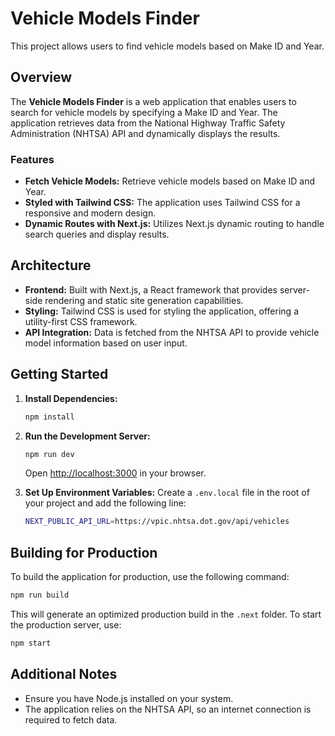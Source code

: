# Vehicle Models Finder

This project allows users to find vehicle models based on Make ID and Year.

## Overview

The **Vehicle Models Finder** is a web application that enables users to search for vehicle models by specifying a Make ID and Year. The application retrieves data from the National Highway Traffic Safety Administration (NHTSA) API and dynamically displays the results.

### Features

- **Fetch Vehicle Models:** Retrieve vehicle models based on Make ID and Year.
- **Styled with Tailwind CSS:** The application uses Tailwind CSS for a responsive and modern design.
- **Dynamic Routes with Next.js:** Utilizes Next.js dynamic routing to handle search queries and display results.

## Architecture

- **Frontend:** Built with Next.js, a React framework that provides server-side rendering and static site generation capabilities.
- **Styling:** Tailwind CSS is used for styling the application, offering a utility-first CSS framework.
- **API Integration:** Data is fetched from the NHTSA API to provide vehicle model information based on user input.

## Getting Started

1. **Install Dependencies:**
   ```bash
   npm install
   ```

2. **Run the Development Server:**
   ```bash
   npm run dev
   ```
   Open [http://localhost:3000](http://localhost:3000) in your browser.

3. **Set Up Environment Variables:**
   Create a `.env.local` file in the root of your project and add the following line:
   ```bash
   NEXT_PUBLIC_API_URL=https://vpic.nhtsa.dot.gov/api/vehicles
   ```

## Building for Production

To build the application for production, use the following command:
```bash
npm run build
```
This will generate an optimized production build in the `.next` folder. To start the production server, use:
```bash
npm start
```

## Additional Notes

- Ensure you have Node.js installed on your system.
- The application relies on the NHTSA API, so an internet connection is required to fetch data.
